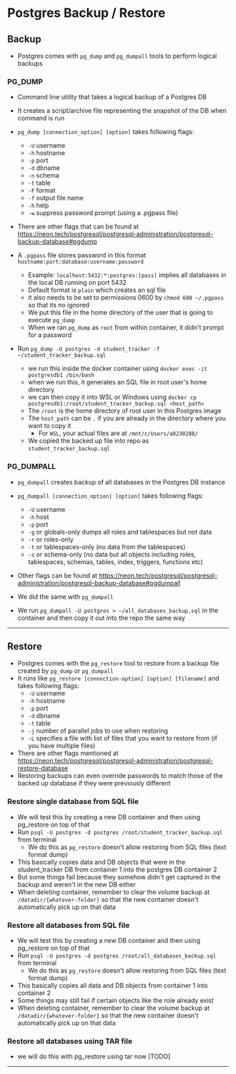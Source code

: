 # Postgres Backup / Restore

## Backup

- Postgres comes with `pg_dump` and `pg_dumpall` tools to perform logical backups

### PG_DUMP

- Command line utility that takes a logical backup of a Postgres DB
- It creates a script/archive file representing the snapshot of the DB when command is run
- `pg_dump [connection_option] [option]` takes following flags:
  - `-U` username
  - `-h` hostname
  - `-p` port
  - `-d` dbname
  - `-n` schema
  - `-t` table
  - `-F` format
  - `-f` output file name
  - `-h` help
  - `-w` suppress password prompt (using a .pgpass file)
- There are other flags that can be found at https://neon.tech/postgresql/postgresql-administration/postgresql-backup-database#pgdump
- A `.pgpass` file stores password in this format `hostname:port:database:username:password`
  - Example: `localhost:5432:*:postgres:[pass]` implies all databases in the local DB running on port 5432
  - Default format is `plain` which creates an sql file
  - it also needs to be set to permissions 0600 by `chmod 600 ~/.pgpass` so that its no ignored
  - We put this file in the home directory of the user that is going to execute `pg_dump`
  - When we ran `pg_dump` as `root` from within container, it didn't prompt for a password

- Run `pg_dump -U postgres -d student_tracker -f ~/student_tracker_backup.sql`
  - we run this inside the docker container using `docker exec -it postgresdb1 /bin/bash`
  - when we run this, it generates an SQL file in root user's home directory
  - we can then copy it into WSL or Windows using `docker cp postgresdb1:/root/student_tracker_backup.sql <host_path>`
  - The `/root` is the home directory of root user in this Postgres image
  - The `host_path` can be `.` if you are already in the directory where you want to copy it
    - For `WSL`, your actual files are at `/mnt/c/Users/a0230288/`
  - We copied the backed up file into repo as `student_tracker_backup.sql`

### PG_DUMPALL

- `pg_dumpall` creates backup of all databases in the Postgres DB instance
- `pg_dumpall [connection_option] [option]` takes following flags:
  - `-U` username
  - `-h` host
  - `-p` port
  - `-g` or globals-only dumps all roles and tablespaces but not data
  - `-r` or roles-only
  - `-t` or tablespaces-only (no data from the tablespaces)
  - `-s` or schema-only (no data but all objects including roles, tablespaces, schemas, tables, index, triggers, functions etc)
- Other flags can be found at https://neon.tech/postgresql/postgresql-administration/postgresql-backup-database#pgdumpall

- We did the same with `pg_dumpall`
- We run `pg_dumpall -U postgres > ~/all_databases_backup.sql` in the container and then copy it out into the repo the same way

---

## Restore

- Postgres comes with the `pg_restore` tool to restore from a backup file created by `pg_dump` or `pg_dumpall`
- It runs like `pg_restore [connection-option] [option] [filename]` and takes following flags:
  - `-U` username
  - `-h` hostname
  - `-p` port
  - `-d` dbname
  - `-t` table
  - `-j` number of parallel jobs to use when restoring
  - `-L` specifies a file with list of files that you want to restore from (if you have multiple files)
- There are other flags mentioned at https://neon.tech/postgresql/postgresql-administration/postgresql-restore-database
- Restoring backups can even override passwords to match those of the backed up database if they were previously different

### Restore single database from SQL file

- We will test this by creating a new DB container and then using pg_restore on top of that
- Run `psql -U postgres -d postgres /root/student_tracker_backup.sql` from terminal
  - We do this as `pg_restore` doesn't allow restoring from SQL files (text format dump)
- This basically copies data and DB objects that were in the student_tracker DB from container 1 into the postgres DB container 2
- But some things fail because they somehow didn't get captured in the backup and weren't in the new DB either
- When deleting container, remember to clear the volume backup at `/datadir/{whatever-folder}` so that the new container doesn't automatically pick up on that data

### Restore all databases from SQL file

- We will test this by creating a new DB container and then using pg_restore on top of that
- Run `psql -U postgres -d postgres /root/all_databases_backup.sql` from terminal
  - We do this as `pg_restore` doesn't allow restoring from SQL files (text format dump)
- This basically copies all data and DB objects from container 1 into container 2
- Some things may still fail if certain objects like the role already exist
- When deleting container, remember to clear the volume backup at `/datadir/{whatever-folder}` so that the new container doesn't automatically pick up on that data

### Restore all databases using TAR file

- we will do this with pg_restore using tar now [TODO]

---
